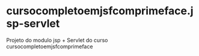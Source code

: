 # cursocompletoemjsfcomprimeface.jsp-servlet
Projeto do modulo jsp + Servlet do curso cursocompletoemjsfcomprimeface
